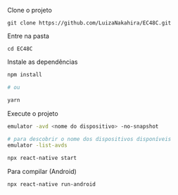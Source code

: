 Clone o projeto
```
git clone https://github.com/LuizaNakahira/EC48C.git
```

Entre na pasta
```
cd EC48C
```

Instale as dependências
```bash
npm install

# ou

yarn
```

Execute o projeto

```bash
emulator -avd <nome do dispositivo> -no-snapshot

# para descobrir o nome dos dispositivos disponíveis
emulator -list-avds 

npx react-native start
```

Para compilar (Android)
```
npx react-native run-android
```